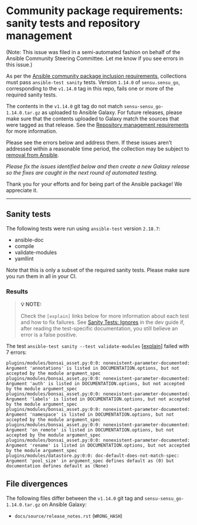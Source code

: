 # Community package requirements: sanity tests and repository management

(Note: This issue was filed in a semi-automated fashion on behalf of the Ansible Community Steering Committee. Let me know if you see errors in this issue.)

As per the [Ansible community package inclusion requirements][ci-testing], collections must pass `ansible-test sanity` tests. Version `1.14.0` of `sensu.sensu_go`, corresponding to the `v1.14.0` tag in this repo, fails one or more of the required sanity tests.

The contents in the `v1.14.0` git tag do not match `sensu-sensu_go-1.14.0.tar.gz` as uploaded to Ansible Galaxy. For future releases, please make sure that the contents uploaded to Galaxy match the sources that were tagged as that release. See the [Repository management requirements][repo-mgmt] for more information.

Please see the errors below and address them. If these issues aren't addressed within a reasonable time period, the collection may be subject to [removal from Ansible][removal].

*Please fix the issues identified below and then create a new Galaxy release so the fixes are caught in the next round of automated testing.*

Thank you for your efforts and for being part of the Ansible package! We appreciate it.

---

## Sanity tests

The following tests were run using `ansible-test` version `2.18.7`:

- ansible-doc
- compile
- validate-modules
- yamllint

Note that this is only a subset of the required sanity tests. Please make sure you run them in all in your CI.

### Results

> **💡 NOTE:**
>
> Check the `[explain]` links below for more information about each test and how to fix failures.
> See [Sanity Tests: Ignores](https://docs.ansible.com/ansible/latest/dev_guide/testing/sanity/ignores.html) in the dev guide if, after reading the test-specific documentation, you still believe an error is a false positive.

The test `ansible-test sanity --test validate-modules` [[explain](https://docs.ansible.com/ansible-core/2.18/dev_guide/testing/sanity/validate-modules.html)] failed with 7 errors:

``` text
plugins/modules/bonsai_asset.py:0:0: nonexistent-parameter-documented: Argument 'annotations' is listed in DOCUMENTATION.options, but not accepted by the module argument_spec
plugins/modules/bonsai_asset.py:0:0: nonexistent-parameter-documented: Argument 'auth' is listed in DOCUMENTATION.options, but not accepted by the module argument_spec
plugins/modules/bonsai_asset.py:0:0: nonexistent-parameter-documented: Argument 'labels' is listed in DOCUMENTATION.options, but not accepted by the module argument_spec
plugins/modules/bonsai_asset.py:0:0: nonexistent-parameter-documented: Argument 'namespace' is listed in DOCUMENTATION.options, but not accepted by the module argument_spec
plugins/modules/bonsai_asset.py:0:0: nonexistent-parameter-documented: Argument 'on_remote' is listed in DOCUMENTATION.options, but not accepted by the module argument_spec
plugins/modules/bonsai_asset.py:0:0: nonexistent-parameter-documented: Argument 'rename' is listed in DOCUMENTATION.options, but not accepted by the module argument_spec
plugins/modules/datastore.py:0:0: doc-default-does-not-match-spec: Argument 'pool_size' in argument_spec defines default as (0) but documentation defines default as (None)
```



## File divergences

The following files differ between the `v1.14.0` git tag and `sensu-sensu_go-1.14.0.tar.gz` on Ansible Galaxy:

- `docs/source/release_notes.rst` (`WRONG_HASH`)


[ci-testing]: https://docs.ansible.com/ansible/latest/community/collection_contributors/collection_requirements.html#ci-testing
[repo-mgmt]: https://docs.ansible.com/ansible/latest/community/collection_contributors/collection_requirements.html#repository-management
[removal]: https://github.com/ansible-collections/overview/blob/main/removal_from_ansible.rst
